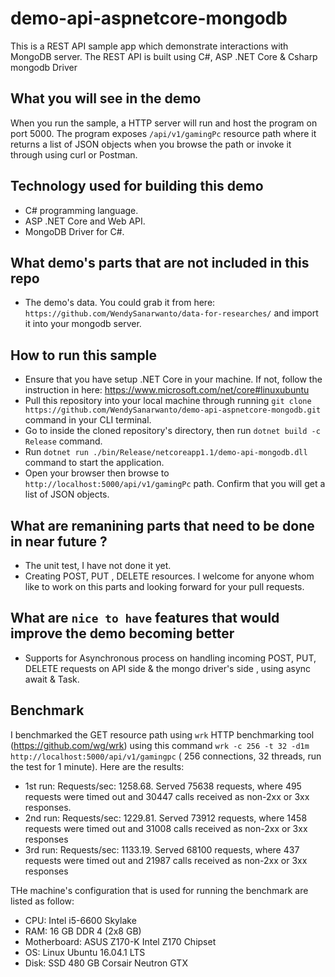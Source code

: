 # demo-api-aspnetcore-mongodb
This is a REST API sample app which demonstrate interactions with MongoDB server. The REST API is built using C#, ASP .NET Core &amp; Csharp mongodb Driver

## What you will see in the demo
When you run the sample, a HTTP server will run and host the program on port 5000. The program exposes `/api/v1/gamingPc` resource path where it returns a list of JSON objects when you browse the path or invoke it through using curl or Postman.

## Technology used for building this demo
* C# programming language.
* ASP .NET Core and Web API.
* MongoDB Driver for C#.

## What demo's parts that are not included in this repo
* The demo's data. You could grab it from here: `https://github.com/WendySanarwanto/data-for-researches/` and import it into your mongodb server.

## How to run this sample
* Ensure that you have setup .NET Core in your machine. If not, follow the instruction in here: https://www.microsoft.com/net/core#linuxubuntu
* Pull this repository into your local machine through running `git clone https://github.com/WendySanarwanto/demo-api-aspnetcore-mongodb.git` command in your CLI terminal.
* Go to inside the cloned repository's directory, then run `dotnet build -c Release` command. 
* Run `dotnet run ./bin/Release/netcoreapp1.1/demo-api-mongodb.dll` command to start the application. 
* Open your browser then browse to `http://localhost:5000/api/v1/gamingPc` path. Confirm that you will get a list of JSON objects.

## What are remanining parts that need to be done in near future ?
* The unit test, I have not done it yet.
* Creating POST, PUT , DELETE resources. I welcome for anyone whom like to work on this parts and looking forward for your pull requests.

## What are `nice to have` features that would improve the demo becoming better
* Supports for Asynchronous process on handling incoming POST, PUT, DELETE requests on API side & the mongo driver's side , using async await & Task.

## Benchmark
I benchmarked the GET resource path using `wrk` HTTP benchmarking tool (https://github.com/wg/wrk) using this command `wrk -c 256 -t 32 -d1m http://localhost:5000/api/v1/gamingpc` ( 256 connections, 32 threads, run the test for 1 minute). Here are the results:
* 1st run: Requests/sec: 1258.68. Served 75638 requests, where 495 requests were timed out and 30447 calls received as non-2xx or 3xx responses.
* 2nd run: Requests/sec: 1229.81. Served 73912 requests, where 1458 requests were timed out and 31008 calls received as non-2xx or 3xx responses
* 3rd run: Requests/sec: 1133.19. Served 68100 requests, where 437 requests were timed out and 21987 calls received as non-2xx or 3xx responses

THe machine's configuration that is used for running the benchmark are listed as follow:
* CPU: Intel i5-6600 Skylake
* RAM: 16 GB DDR 4 (2x8 GB)
* Motherboard: ASUS Z170-K Intel Z170 Chipset
* OS: Linux Ubuntu 16.04.1 LTS
* Disk: SSD 480 GB Corsair Neutron GTX
